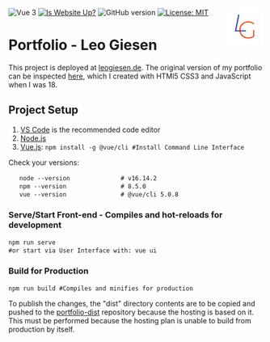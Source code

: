 ![Vue 3](https://img.shields.io/badge/Vue-vue@3.5.13-brightgreen?logo=vue.js&logoColor=white&style=flat)
[![Is Website Up?](https://img.shields.io/website-up-down-green-red/http/monip.org.svg)](https://leogiesen.de/#/) 
![GitHub version](https://img.shields.io/github/v/release/lgiesen/portfolio-3?color=green&include_prereleases)
[![License: MIT](https://img.shields.io/badge/license-MIT-blue)](https://opensource.org/license/mit) 
<img align="right" height="72px" src="https://raw.githubusercontent.com/lgiesen/portfolio-v2/c907478f950776fef6cbfbfb9dabe628beded429/src/assets/logo/light/logo.svg"/>

# Portfolio - Leo Giesen

This project is deployed at [leogiesen.de](https://leogiesen.de/).
The original version of my portfolio can be inspected [here](https://github.com/lgiesen/portfolio-v1), which I created with HTMl5 CSS3 and JavaScript when I was 18.

## Project Setup

1. [VS Code](https://code.visualstudio.com "VS Code") is the recommended code editor
2. [Node.js](https://nodejs.org/en/download/ "Node")
3. [Vue.js](https://v3.vuejs.org/guide/installation.html#cli): `npm install -g @vue/cli #Install Command Line Interface`

Check your versions:

```
   node --version              # v16.14.2
   npm --version               # 8.5.0
   vue --version               # @vue/cli 5.0.8
```

### Serve/Start Front-end - Compiles and hot-reloads for development

```
npm run serve
#or start via User Interface with: vue ui
```

### Build for Production

```
npm run build #Compiles and minifies for production
```

To publish the changes, the "dist" directory contents are to be copied and pushed to the [portfolio-dist](https://github.com/lgiesen/portfolio-dist) repository because the hosting is based on it. This must be performed because the hosting plan is unable to build from production by itself.
